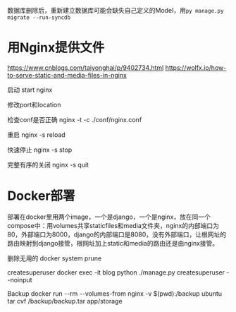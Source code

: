 数据库删除后，重新建立数据库可能会缺失自己定义的Model，用`py manage.py migrate --run-syncdb`

# 用Nginx提供文件

https://www.cnblogs.com/taiyonghai/p/9402734.html
https://wolfx.io/how-to-serve-static-and-media-files-in-nginx

启动
start nginx

修改port和location

检查conf是否正确
nginx -t -c ./conf/nginx.conf

重启
nginx -s reload

快速停止
nginx -s stop

完整有序的关闭
nginx -s quit

# Docker部署

部署在docker里用两个image，一个是django，一个是nginx，放在同一个compose中：用volumes共享staticfiles和media文件夹，nginx的内部端口为80，外部端口为8000，django的内部端口是8080，没有外部端口，让根网址的路由映射到django接管，根网址加上static和media的路由还是由nginx接管。

删除无用的
docker system prune

createsuperuser
docker exec -it blog python ./manage.py createsuperuser --noinput

Backup
docker run --rm --volumes-from nginx -v $(pwd):/backup ubuntu tar cvf /backup/backup.tar app/storage
